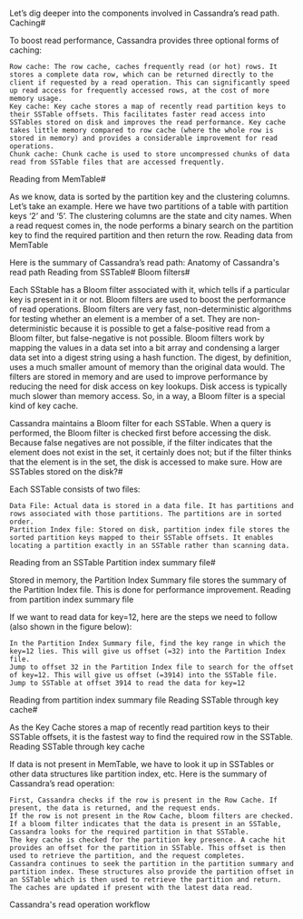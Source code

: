 Let’s dig deeper into the components involved in Cassandra’s read path.
Caching#

To boost read performance, Cassandra provides three optional forms of caching:

    Row cache: The row cache, caches frequently read (or hot) rows. It stores a complete data row, which can be returned directly to the client if requested by a read operation. This can significantly speed up read access for frequently accessed rows, at the cost of more memory usage.
    Key cache: Key cache stores a map of recently read partition keys to their SSTable offsets. This facilitates faster read access into SSTables stored on disk and improves the read performance. Key cache takes little memory compared to row cache (where the whole row is stored in memory) and provides a considerable improvement for read operations.
    Chunk cache: Chunk cache is used to store uncompressed chunks of data read from SSTable files that are accessed frequently.

Reading from MemTable#

As we know, data is sorted by the partition key and the clustering columns. Let’s take an example. Here we have two partitions of a table with partition keys ‘2’ and ‘5’. The clustering columns are the state and city names. When a read request comes in, the node performs a binary search on the partition key to find the required partition and then return the row.
Reading data from MemTable

Here is the summary of Cassandra’s read path:
Anatomy of Cassandra's read path
Reading from SSTable#
Bloom filters#

Each SStable has a Bloom filter associated with it, which tells if a particular key is present in it or not. Bloom filters are used to boost the performance of read operations. Bloom filters are very fast, non-deterministic algorithms for testing whether an element is a member of a set. They are non-deterministic because it is possible to get a false-positive read from a Bloom filter, but false-negative is not possible. Bloom filters work by mapping the values in a data set into a bit array and condensing a larger data set into a digest string using a hash function. The digest, by definition, uses a much smaller amount of memory than the original data would. The filters are stored in memory and are used to improve performance by reducing the need for disk access on key lookups. Disk access is typically much slower than memory access. So, in a way, a Bloom filter is a special kind of key cache.

Cassandra maintains a Bloom filter for each SSTable. When a query is performed, the Bloom filter is checked first before accessing the disk. Because false negatives are not possible, if the filter indicates that the element does not exist in the set, it certainly does not; but if the filter thinks that the element is in the set, the disk is accessed to make sure.
How are SSTables stored on the disk?#

Each SSTable consists of two files:

    Data File: Actual data is stored in a data file. It has partitions and rows associated with those partitions. The partitions are in sorted order.
    Partition Index file: Stored on disk, partition index file stores the sorted partition keys mapped to their SSTable offsets. It enables locating a partition exactly in an SSTable rather than scanning data.

Reading from an SSTable
Partition index summary file#

Stored in memory, the Partition Index Summary file stores the summary of the Partition Index file. This is done for performance improvement.
Reading from partition index summary file

If we want to read data for key=12, here are the steps we need to follow (also shown in the figure below):

    In the Partition Index Summary file, find the key range in which the key=12 lies. This will give us offset (=32) into the Partition Index file.
    Jump to offset 32 in the Partition Index file to search for the offset of key=12. This will give us offset (=3914) into the SSTable file.
    Jump to SSTable at offset 3914 to read the data for key=12

Reading from partition index summary file
Reading SSTable through key cache#

As the Key Cache stores a map of recently read partition keys to their SSTable offsets, it is the fastest way to find the required row in the SSTable.
Reading SSTable through key cache

If data is not present in MemTable, we have to look it up in SSTables or other data structures like partition index, etc. Here is the summary of Cassandra’s read operation:

    First, Cassandra checks if the row is present in the Row Cache. If present, the data is returned, and the request ends.
    If the row is not present in the Row Cache, bloom filters are checked. If a bloom filter indicates that the data is present in an SSTable, Cassandra looks for the required partition in that SSTable.
    The key cache is checked for the partition key presence. A cache hit provides an offset for the partition in SSTable. This offset is then used to retrieve the partition, and the request completes.
    Cassandra continues to seek the partition in the partition summary and partition index. These structures also provide the partition offset in an SSTable which is then used to retrieve the partition and return. The caches are updated if present with the latest data read.

Cassandra's read operation workflow
